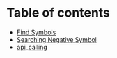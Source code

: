 # Table of contents

* [Find Symbols](README.md)
* [Searching Negative Symbol](searching-negative-symbol.md)
* [api\_calling](api\_calling.md)
